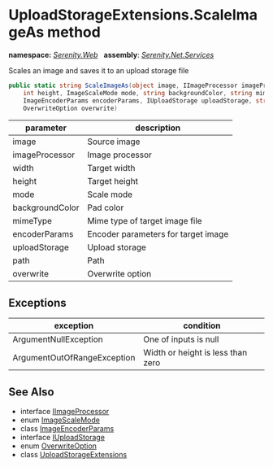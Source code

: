 # UploadStorageExtensions.ScaleImageAs method
**namespace:** *[Serenity.Web](../../README.md#serenity.web-namespace)*   **assembly**: *[Serenity.Net.Services](../../README.md)*

Scales an image and saves it to an upload storage file

```csharp
public static string ScaleImageAs(object image, IImageProcessor imageProcessor, int width, 
    int height, ImageScaleMode mode, string backgroundColor, string mimeType, 
    ImageEncoderParams encoderParams, IUploadStorage uploadStorage, string path, 
    OverwriteOption overwrite)
```

| parameter | description |
| --- | --- |
| image | Source image |
| imageProcessor | Image processor |
| width | Target width |
| height | Target height |
| mode | Scale mode |
| backgroundColor | Pad color |
| mimeType | Mime type of target image file |
| encoderParams | Encoder parameters for target image |
| uploadStorage | Upload storage |
| path | Path |
| overwrite | Overwrite option |

## Exceptions

| exception | condition |
| --- | --- |
| ArgumentNullException | One of inputs is null |
| ArgumentOutOfRangeException | Width or height is less than zero |

## See Also

* interface [IImageProcessor](../../global/IImageProcessor.md)
* enum [ImageScaleMode](../Serenity.Net.Core/../ImageScaleMode.md)
* class [ImageEncoderParams](../ImageEncoderParams.md)
* interface [IUploadStorage](../IUploadStorage.md)
* enum [OverwriteOption](../OverwriteOption.md)
* class [UploadStorageExtensions](../UploadStorageExtensions.md)
